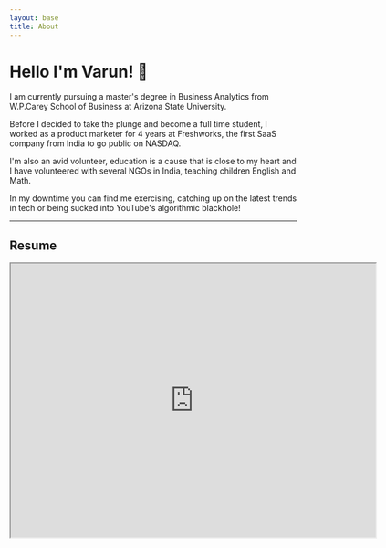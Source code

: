 ```yaml
---
layout: base
title: About
---
```



<h1 id="hello-i-m-varun-">Hello I&#39;m Varun! 👋</h1>
<p>I am currently pursuing a master&#39;s degree in Business Analytics from W.P.Carey School of Business at Arizona State University. </p>
<p>Before I decided to take the plunge and become a full time student, I worked as a product marketer for 4 years at Freshworks, the first SaaS company from India to go public on NASDAQ. </p>
<p>I&#39;m also an avid volunteer, education is a cause that is close to my heart and I have volunteered with several NGOs in India, teaching children English and Math. </p>
<p>In my downtime you can find me exercising, catching up on the latest trends in tech or being sucked into YouTube&#39;s algorithmic blackhole! </p>
<hr>

<h2> Resume </h2>
<iframe src="https://drive.google.com/file/d/1YtK759KJtHEmF5dm1-tWDwmRUR9SSlP9/preview" width="640" height="480" allow="autoplay"></iframe>

